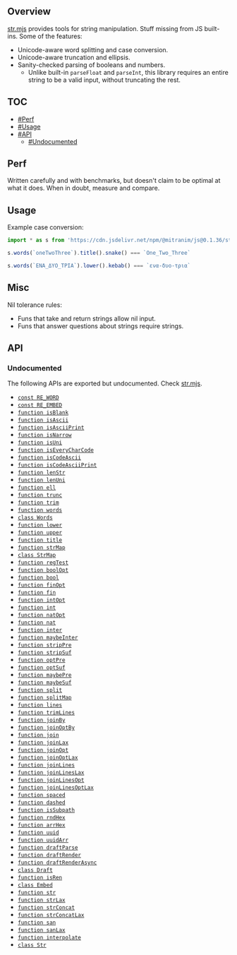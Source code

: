 ## Overview

[str.mjs](../str.mjs) provides tools for string manipulation. Stuff missing from JS built-ins. Some of the features:

* Unicode-aware word splitting and case conversion.
* Unicode-aware truncation and ellipsis.
* Sanity-checked parsing of booleans and numbers.
  * Unlike built-in `parseFloat` and `parseInt`, this library requires an entire string to be a valid input, without truncating the rest.

## TOC

* [#Perf](#perf)
* [#Usage](#usage)
* [#API](#api)
  * [#Undocumented](#undocumented)

## Perf

Written carefully and with benchmarks, but doesn't claim to be optimal at what it does. When in doubt, measure and compare.

## Usage

Example case conversion:

```js
import * as s from 'https://cdn.jsdelivr.net/npm/@mitranim/js@0.1.36/str.mjs'

s.words(`oneTwoThree`).title().snake() === `One_Two_Three`

s.words(`ΕΝΑ_ΔΥΟ_ΤΡΙΑ`).lower().kebab() === `ενα-δυο-τρια`
```

## Misc

Nil tolerance rules:

  * Funs that take and return strings allow nil input.
  * Funs that answer questions about strings require strings.

## API

### Undocumented

The following APIs are exported but undocumented. Check [str.mjs](../str.mjs).

  * [`const RE_WORD`](../str.mjs#L10)
  * [`const RE_EMBED`](../str.mjs#L11)
  * [`function isBlank`](../str.mjs#L13)
  * [`function isAscii`](../str.mjs#L15)
  * [`function isAsciiPrint`](../str.mjs#L17)
  * [`function isNarrow`](../str.mjs#L19)
  * [`function isUni`](../str.mjs#L25)
  * [`function isEveryCharCode`](../str.mjs#L27)
  * [`function isCodeAscii`](../str.mjs#L36)
  * [`function isCodeAsciiPrint`](../str.mjs#L40)
  * [`function lenStr`](../str.mjs#L44)
  * [`function lenUni`](../str.mjs#L46)
  * [`function ell`](../str.mjs#L53)
  * [`function trunc`](../str.mjs#L55)
  * [`function trim`](../str.mjs#L77)
  * [`function words`](../str.mjs#L79)
  * [`class Words`](../str.mjs#L88)
  * [`function lower`](../str.mjs#L149)
  * [`function upper`](../str.mjs#L150)
  * [`function title`](../str.mjs#L156)
  * [`function strMap`](../str.mjs#L162)
  * [`class StrMap`](../str.mjs#L175)
  * [`function regTest`](../str.mjs#L270)
  * [`function boolOpt`](../str.mjs#L275)
  * [`function bool`](../str.mjs#L282)
  * [`function finOpt`](../str.mjs#L284)
  * [`function fin`](../str.mjs#L289)
  * [`function intOpt`](../str.mjs#L291)
  * [`function int`](../str.mjs#L296)
  * [`function natOpt`](../str.mjs#L298)
  * [`function nat`](../str.mjs#L303)
  * [`function inter`](../str.mjs#L305)
  * [`function maybeInter`](../str.mjs#L315)
  * [`function stripPre`](../str.mjs#L326)
  * [`function stripSuf`](../str.mjs#L334)
  * [`function optPre`](../str.mjs#L341)
  * [`function optSuf`](../str.mjs#L347)
  * [`function maybePre`](../str.mjs#L353)
  * [`function maybeSuf`](../str.mjs#L359)
  * [`function split`](../str.mjs#L365)
  * [`function splitMap`](../str.mjs#L370)
  * [`function lines`](../str.mjs#L393)
  * [`function trimLines`](../str.mjs#L394)
  * [`function joinBy`](../str.mjs#L396)
  * [`function joinOptBy`](../str.mjs#L406)
  * [`function join`](../str.mjs#L416)
  * [`function joinLax`](../str.mjs#L417)
  * [`function joinOpt`](../str.mjs#L418)
  * [`function joinOptLax`](../str.mjs#L419)
  * [`function joinLines`](../str.mjs#L421)
  * [`function joinLinesLax`](../str.mjs#L422)
  * [`function joinLinesOpt`](../str.mjs#L423)
  * [`function joinLinesOptLax`](../str.mjs#L424)
  * [`function spaced`](../str.mjs#L426)
  * [`function dashed`](../str.mjs#L427)
  * [`function isSubpath`](../str.mjs#L430)
  * [`function rndHex`](../str.mjs#L440)
  * [`function arrHex`](../str.mjs#L446)
  * [`function uuid`](../str.mjs#L458)
  * [`function uuidArr`](../str.mjs#L461)
  * [`function draftParse`](../str.mjs#L475)
  * [`function draftRender`](../str.mjs#L476)
  * [`function draftRenderAsync`](../str.mjs#L477)
  * [`class Draft`](../str.mjs#L488)
  * [`function isRen`](../str.mjs#L518)
  * [`class Embed`](../str.mjs#L521)
  * [`function str`](../str.mjs#L544)
  * [`function strLax`](../str.mjs#L550)
  * [`function strConcat`](../str.mjs#L556)
  * [`function strConcatLax`](../str.mjs#L560)
  * [`function san`](../str.mjs#L568)
  * [`function sanLax`](../str.mjs#L570)
  * [`function interpolate`](../str.mjs#L573)
  * [`class Str`](../str.mjs#L592)
